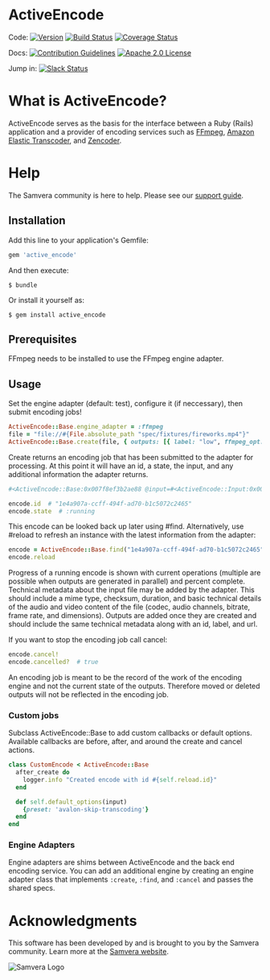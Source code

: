 # ActiveEncode

Code: [![Version](https://badge.fury.io/rb/active_encode.png)](http://badge.fury.io/rb/active_encode)
[![Build Status](https://travis-ci.org/samvera-labs/active_encode.png?branch=master)](https://travis-ci.org/samvera-labs/active_encode)
[![Coverage Status](https://coveralls.io/repos/github/samvera-labs/active_encode/badge.svg?branch=master)](https://coveralls.io/github/samvera-labs/active_encode?branch=master)

Docs: [![Contribution Guidelines](http://img.shields.io/badge/CONTRIBUTING-Guidelines-blue.svg)](./CONTRIBUTING.md)
[![Apache 2.0 License](http://img.shields.io/badge/APACHE2-license-blue.svg)](./LICENSE)

Jump in: [![Slack Status](http://slack.samvera.org/badge.svg)](http://slack.samvera.org/)

# What is ActiveEncode?

ActiveEncode serves as the basis for the interface between a Ruby (Rails) application and a provider of encoding services such as [FFmpeg](https://www.ffmpeg.org/), [Amazon Elastic Transcoder](http://aws.amazon.com/elastictranscoder/), and [Zencoder](http://zencoder.com).

# Help

The Samvera community is here to help. Please see our [support guide](./SUPPORT.md).

## Installation

Add this line to your application's Gemfile:

```ruby
gem 'active_encode'
```

And then execute:

    $ bundle

Or install it yourself as:

    $ gem install active_encode

## Prerequisites

FFmpeg needs to be installed to use the FFmpeg engine adapter.

## Usage

Set the engine adapter (default: test), configure it (if neccessary), then submit encoding jobs!

```ruby
ActiveEncode::Base.engine_adapter = :ffmpeg
file = "file://#{File.absolute_path "spec/fixtures/fireworks.mp4"}"
ActiveEncode::Base.create(file, { outputs: [{ label: "low", ffmpeg_opt: "-s 640x480", extension: "mp4"}, { label: "high", ffmpeg_opt: "-s 1280x720", extension: "mp4"}] })
```
Create returns an encoding job that has been submitted to the adapter for processing.  At this point it will have an id, a state, the input, and any additional information the adapter returns.

```ruby
#<ActiveEncode::Base:0x007f8ef3b2ae88 @input=#<ActiveEncode::Input:0x007f8ef3b23188 @url="file:///Users/cjcolvar/Documents/Code/samvera-labs/active_encode/spec/fixtures/fireworks.mp4", @width=960.0, @height=540.0, @frame_rate=29.671, @duration=6.024, @file_size=1629578, @audio_codec="mp4a-40-2", @video_codec="avc1", @audio_bitrate=69737, @video_bitrate=2092780, @created_at=2018-12-03 14:22:05 -0500, @updated_at=2018-12-03 14:22:05 -0500, @id=7653>, @options={:outputs=>[{:label=>"low", :ffmpeg_opt=>"-s 640x480", :extension=>"mp4"}, {:label=>"high", :ffmpeg_opt=>"-s 1280x720", :extension=>"mp4"}]}, @id="1e4a907a-ccff-494f-ad70-b1c5072c2465", @created_at=2018-12-03 14:22:05 -0500, @updated_at=2018-12-03 14:22:05 -0500, @current_operations=[], @output=[], @state=:running, @percent_complete=1, @errors=[]>
```
```ruby
encode.id  # "1e4a907a-ccff-494f-ad70-b1c5072c2465"
encode.state  # :running
```

This encode can be looked back up later using #find.  Alternatively, use #reload to refresh an instance with the latest information from the adapter:

```ruby
encode = ActiveEncode::Base.find("1e4a907a-ccff-494f-ad70-b1c5072c2465")
encode.reload
```

Progress of a running encode is shown with current operations (multiple are possible when outputs are generated in parallel) and percent complete.  Technical metadata about the input file may be added by the adapter.  This should include a mime type, checksum, duration, and basic technical details of the audio and video content of the file (codec, audio channels, bitrate, frame rate, and dimensions).  Outputs are added once they are created and should include the same technical metadata along with an id, label, and url.

If you want to stop the encoding job call cancel:

```ruby
encode.cancel!
encode.cancelled?  # true
```

An encoding job is meant to be the record of the work of the encoding engine and not the current state of the outputs.  Therefore moved or deleted outputs will not be reflected in the encoding job.

### Custom jobs

Subclass ActiveEncode::Base to add custom callbacks or default options.  Available callbacks are before, after, and around the create and cancel actions.

```ruby
class CustomEncode < ActiveEncode::Base
  after_create do
    logger.info "Created encode with id #{self.reload.id}"
  end

  def self.default_options(input)
    {preset: 'avalon-skip-transcoding'}
  end
end
```

### Engine Adapters

Engine adapters are shims between ActiveEncode and the back end encoding service.  You can add an additional engine by creating an engine adapter class that implements `:create`, `:find`, and `:cancel` and passes the shared specs.

# Acknowledgments

This software has been developed by and is brought to you by the Samvera community.  Learn more at the
[Samvera website](http://samvera.org/).

![Samvera Logo](https://wiki.duraspace.org/download/thumbnails/87459292/samvera-fall-font2-200w.png?version=1&modificationDate=1498550535816&api=v2)
